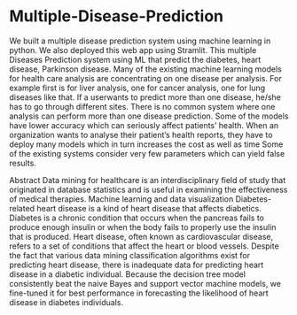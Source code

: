 # Multiple-Disease-Prediction
We built a multiple disease prediction system using machine learning in python. We also deployed this web app using Stramlit.  This multiple Diseases Prediction system using ML that predict the diabetes, heart disease, Parkinson disease.
Many of the existing machine learning models for health care analysis are concentrating on one disease per analysis. For example first is for liver analysis, one for cancer analysis, one for lung diseases like that. If a userwants to predict more than one disease, he/she has to go through different sites. There is no common system where one analysis can perform more than one disease prediction. Some of the models have lower accuracy which can seriously affect patients’ health. When an organization wants to analyse their patient’s health reports, they have to deploy many models which in turn increases the cost as well as time Some of the existing systems consider very few parameters which can yield false results.

Abstract
Data mining for healthcare is an interdisciplinary field of study that originated in database statistics and is useful in examining the effectiveness of medical therapies. Machine learning and data visualization Diabetes-related heart disease is a kind of heart disease that affects diabetics. Diabetes is a chronic condition that occurs when the pancreas fails to produce enough insulin or when the body fails to properly use the insulin that is produced. Heart disease, often known as cardiovascular disease, refers to a set of conditions that affect the heart or blood vessels. Despite the fact that various data mining classification algorithms exist for predicting heart disease, there is inadequate data for predicting heart disease in a diabetic individual. Because the decision tree model consistently beat the naive Bayes and support vector machine models, we fine-tuned it for best performance in forecasting the likelihood of heart disease in diabetes individuals.
